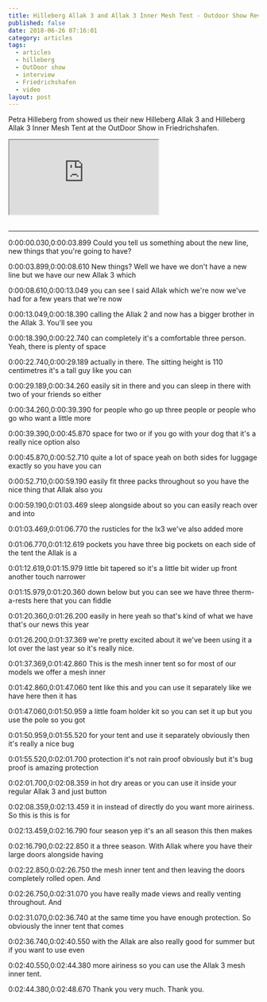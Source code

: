 ```yaml
---
title: Hilleberg Allak 3 and Allak 3 Inner Mesh Tent - Outdoor Show Review
published: false
date: 2018-06-26 07:16:01
category: articles
tags:
  - articles
  - hilleberg
  - OutDoor show
  - interview
  - Friedrichshafen
  - video
layout: post
---
```


Petra Hilleberg from showed us their new Hilleberg Allak 3 and Hilleberg Allak 3 Inner Mesh Tent at the OutDoor Show in Friedrichshafen.

<div class="embed-responsive embed-responsive-16by9">
    <iframe class="embed-responsive-item" src="https://www.youtube.com/embed/nw3e8VnX3CI"></iframe>
</div>
<br>
<!--more-->

---

0:00:00.030,0:00:03.899
Could you tell us something about the
new line, new things that you're going to have?

0:00:03.899,0:00:08.610
New things? Well we have we don't have a new
line but we have our new Allak 3 which

0:00:08.610,0:00:13.049
you can see I said Allak which we're now
we've had for a few years that we're now

0:00:13.049,0:00:18.390
calling the Allak 2 and now has a bigger
brother in the Allak 3.  You'll see you

0:00:18.390,0:00:22.740
can completely it's a comfortable three
person. Yeah, there is plenty of space

0:00:22.740,0:00:29.189
actually in there. The sitting height is 110
centimetres it's a tall guy like you can

0:00:29.189,0:00:34.260
easily sit in there and you can sleep in
there with two of your friends so either

0:00:34.260,0:00:39.390
for people who go up three people or
people who go who want a little more

0:00:39.390,0:00:45.870
space for two or if you go with your dog
that it's a really nice option also

0:00:45.870,0:00:52.710
quite a lot of space yeah on both sides
for luggage exactly so you have you can

0:00:52.710,0:00:59.190
easily fit three packs throughout so you
have the nice thing that Allak also you

0:00:59.190,0:01:03.469
sleep alongside about
so you can easily reach over and into

0:01:03.469,0:01:06.770
the rusticles
for the lx3 we've also added more

0:01:06.770,0:01:12.619
pockets you have three big pockets on
each side of the tent the Allak is a

0:01:12.619,0:01:15.979
little bit tapered so it's a little bit
wider up front another touch narrower

0:01:15.979,0:01:20.360
down below but you can see we have three
therm-a-rests here that you can fiddle

0:01:20.360,0:01:26.200
easily in here yeah so that's kind of
what we have that's our news this year

0:01:26.200,0:01:37.369
we're pretty excited about it we've been
using it a lot over the last year so it's really nice.

0:01:37.369,0:01:42.860
This is the mesh inner tent so for
most of our models we offer a mesh inner

0:01:42.860,0:01:47.060
tent like this and you can use it
separately like we have here then it has

0:01:47.060,0:01:50.959
a little foam holder kit so you can set
it up but you use the pole so you got

0:01:50.959,0:01:55.520
for your tent and use it separately
obviously then it's really a nice bug

0:01:55.520,0:02:01.700
protection it's not rain proof obviously
but it's bug proof is amazing protection

0:02:01.700,0:02:08.359
in hot dry areas or you can use it
inside your regular Allak 3 and just button

0:02:08.359,0:02:13.459
it in instead of directly do you want
more airiness. So this is this is for

0:02:13.459,0:02:16.790
four season
yep it's an all season this then makes

0:02:16.790,0:02:22.850
it a three season. With Allak where you
have their large doors alongside having

0:02:22.850,0:02:26.750
the mesh inner tent and then leaving the
doors completely rolled open. And

0:02:26.750,0:02:31.070
you have really made
views and really venting throughout. And

0:02:31.070,0:02:36.740
at the same time you have enough protection. So
obviously the inner tent that comes

0:02:36.740,0:02:40.550
with the Allak are also really good
for summer but if you want to use even

0:02:40.550,0:02:44.380
more airiness so you can use the Allak 3 mesh inner tent.

0:02:44.380,0:02:48.670
Thank you very much. Thank you.
